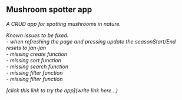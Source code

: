 ## Mushroom spotter app

_A CRUD app for spotting mushrooms in nature._

_Known issues to be fixed:_<br>
_- when refreshing the page and pressing update the seasonStart/End resets to jan-jan_<br>
_- missing create function_<br>
_- missing sort function_<br>
_- missing search function_<br>
_- missing filter function_<br>
_- missing filter function_<br>

_[click this link to try the app](write link here...)_